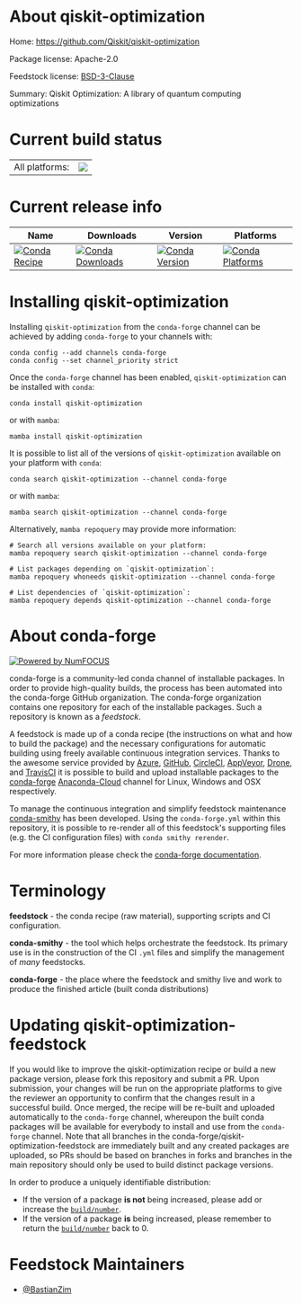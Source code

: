 About qiskit-optimization
=========================

Home: https://github.com/Qiskit/qiskit-optimization

Package license: Apache-2.0

Feedstock license: [BSD-3-Clause](https://github.com/conda-forge/qiskit-optimization-feedstock/blob/main/LICENSE.txt)

Summary: Qiskit Optimization: A library of quantum computing optimizations

Current build status
====================


<table><tr><td>All platforms:</td>
    <td>
      <a href="https://dev.azure.com/conda-forge/feedstock-builds/_build/latest?definitionId=15815&branchName=main">
        <img src="https://dev.azure.com/conda-forge/feedstock-builds/_apis/build/status/qiskit-optimization-feedstock?branchName=main">
      </a>
    </td>
  </tr>
</table>

Current release info
====================

| Name | Downloads | Version | Platforms |
| --- | --- | --- | --- |
| [![Conda Recipe](https://img.shields.io/badge/recipe-qiskit--optimization-green.svg)](https://anaconda.org/conda-forge/qiskit-optimization) | [![Conda Downloads](https://img.shields.io/conda/dn/conda-forge/qiskit-optimization.svg)](https://anaconda.org/conda-forge/qiskit-optimization) | [![Conda Version](https://img.shields.io/conda/vn/conda-forge/qiskit-optimization.svg)](https://anaconda.org/conda-forge/qiskit-optimization) | [![Conda Platforms](https://img.shields.io/conda/pn/conda-forge/qiskit-optimization.svg)](https://anaconda.org/conda-forge/qiskit-optimization) |

Installing qiskit-optimization
==============================

Installing `qiskit-optimization` from the `conda-forge` channel can be achieved by adding `conda-forge` to your channels with:

```
conda config --add channels conda-forge
conda config --set channel_priority strict
```

Once the `conda-forge` channel has been enabled, `qiskit-optimization` can be installed with `conda`:

```
conda install qiskit-optimization
```

or with `mamba`:

```
mamba install qiskit-optimization
```

It is possible to list all of the versions of `qiskit-optimization` available on your platform with `conda`:

```
conda search qiskit-optimization --channel conda-forge
```

or with `mamba`:

```
mamba search qiskit-optimization --channel conda-forge
```

Alternatively, `mamba repoquery` may provide more information:

```
# Search all versions available on your platform:
mamba repoquery search qiskit-optimization --channel conda-forge

# List packages depending on `qiskit-optimization`:
mamba repoquery whoneeds qiskit-optimization --channel conda-forge

# List dependencies of `qiskit-optimization`:
mamba repoquery depends qiskit-optimization --channel conda-forge
```


About conda-forge
=================

[![Powered by
NumFOCUS](https://img.shields.io/badge/powered%20by-NumFOCUS-orange.svg?style=flat&colorA=E1523D&colorB=007D8A)](https://numfocus.org)

conda-forge is a community-led conda channel of installable packages.
In order to provide high-quality builds, the process has been automated into the
conda-forge GitHub organization. The conda-forge organization contains one repository
for each of the installable packages. Such a repository is known as a *feedstock*.

A feedstock is made up of a conda recipe (the instructions on what and how to build
the package) and the necessary configurations for automatic building using freely
available continuous integration services. Thanks to the awesome service provided by
[Azure](https://azure.microsoft.com/en-us/services/devops/), [GitHub](https://github.com/),
[CircleCI](https://circleci.com/), [AppVeyor](https://www.appveyor.com/),
[Drone](https://cloud.drone.io/welcome), and [TravisCI](https://travis-ci.com/)
it is possible to build and upload installable packages to the
[conda-forge](https://anaconda.org/conda-forge) [Anaconda-Cloud](https://anaconda.org/)
channel for Linux, Windows and OSX respectively.

To manage the continuous integration and simplify feedstock maintenance
[conda-smithy](https://github.com/conda-forge/conda-smithy) has been developed.
Using the ``conda-forge.yml`` within this repository, it is possible to re-render all of
this feedstock's supporting files (e.g. the CI configuration files) with ``conda smithy rerender``.

For more information please check the [conda-forge documentation](https://conda-forge.org/docs/).

Terminology
===========

**feedstock** - the conda recipe (raw material), supporting scripts and CI configuration.

**conda-smithy** - the tool which helps orchestrate the feedstock.
                   Its primary use is in the construction of the CI ``.yml`` files
                   and simplify the management of *many* feedstocks.

**conda-forge** - the place where the feedstock and smithy live and work to
                  produce the finished article (built conda distributions)


Updating qiskit-optimization-feedstock
======================================

If you would like to improve the qiskit-optimization recipe or build a new
package version, please fork this repository and submit a PR. Upon submission,
your changes will be run on the appropriate platforms to give the reviewer an
opportunity to confirm that the changes result in a successful build. Once
merged, the recipe will be re-built and uploaded automatically to the
`conda-forge` channel, whereupon the built conda packages will be available for
everybody to install and use from the `conda-forge` channel.
Note that all branches in the conda-forge/qiskit-optimization-feedstock are
immediately built and any created packages are uploaded, so PRs should be based
on branches in forks and branches in the main repository should only be used to
build distinct package versions.

In order to produce a uniquely identifiable distribution:
 * If the version of a package **is not** being increased, please add or increase
   the [``build/number``](https://docs.conda.io/projects/conda-build/en/latest/resources/define-metadata.html#build-number-and-string).
 * If the version of a package **is** being increased, please remember to return
   the [``build/number``](https://docs.conda.io/projects/conda-build/en/latest/resources/define-metadata.html#build-number-and-string)
   back to 0.

Feedstock Maintainers
=====================

* [@BastianZim](https://github.com/BastianZim/)

